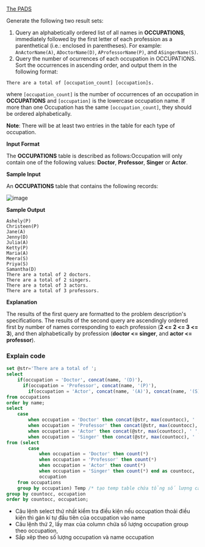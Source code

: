 [The PADS](https://www.hackerrank.com/challenges/the-pads/problem)

Generate the following two result sets:

1. Query an alphabetically ordered list of all names in **OCCUPATIONS**, immediately followed by the first letter of each profession as a parenthetical (i.e.: enclosed in parentheses). For example: ```AnActorName(A)```, ```ADoctorName(D)```, ```AProfessorName(P)```, and ```ASingerName(S)```.
2. Query the number of ocurrences of each occupation in OCCUPATIONS. Sort the occurrences in ascending order, and output them in the following format:
```
There are a total of [occupation_count] [occupation]s.
```
where ```[occupation_count]``` is the number of occurrences of an occupation in **OCCUPATIONS** and ```[occupation]``` is the lowercase occupation name. If more than one Occupation has the same ```[occupation_count]```, they should be ordered alphabetically.

**Note**: There will be at least two entries in the table for each type of occupation.

**Input Format**

The **OCCUPATIONS** table is described as follows:Occupation will only contain one of the following values: **Doctor**, **Professor**, **Singer** or **Actor**.

**Sample Input**

An **OCCUPATIONS** table that contains the following records:

![image](https://s3.amazonaws.com/hr-challenge-images/12889/1443816608-0b4d01d157-2.png)

**Sample Output**
```
Ashely(P)
Christeen(P)
Jane(A)
Jenny(D)
Julia(A)
Ketty(P)
Maria(A)
Meera(S)
Priya(S)
Samantha(D)
There are a total of 2 doctors.
There are a total of 2 singers.
There are a total of 3 actors.
There are a total of 3 professors.
```
**Explanation**

The results of the first query are formatted to the problem description's specifications.
The results of the second query are ascendingly ordered first by number of names corresponding to each profession (**2 <= 2 <= 3 <= 3**), and then alphabetically by profession (**doctor <= singer**, and **actor <= professor**).

### Explain code
```SQL
set @str='There are a total of ';
select 
    if(occupation = 'Doctor', concat(name, '(D)'), 
      if(occupation = 'Professor', concat(name, '(P)'),
        if(occupation = 'Actor', concat(name, '(A)'), concat(name, '(S)'))))
from occupations
order by name;
select 
    case 
        when occupation = 'Doctor' then concat(@str, max(countocc), ' ', lower(occupation), 's.')
        when occupation = 'Professor' then concat(@str, max(countocc), ' ', lower(occupation), 's.')
        when occupation = 'Actor' then concat(@str, max(countocc), ' ', lower(occupation), 's.')
        when occupation = 'Singer' then concat(@str, max(countocc), ' ', lower(occupation), 's.') end
from (select 
        case 
            when occupation = 'Doctor' then count(*)
            when occupation = 'Professor' then count(*)
            when occupation = 'Actor' then count(*)
            when occupation = 'Singer' then count(*) end as countocc,
            occupation
    from occupations
    group by occupation) Temp /* tạo temp table chứa tổng số lượng các occupation */
group by countocc, occupation
order by countocc, occupation;
```
- Câu lệnh select thứ nhất kiểm tra điều kiện nếu occupation thoải điều kiện thì gán kí tự đầu tiên của occupation vào name
- Câu lệnh thứ 2, lấy max của column chứa số lượng occupation group theo occupation,
- Sắp xêp theo số lượng occupation và name occupation
